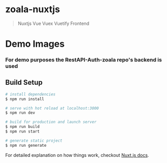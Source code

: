 # zoala-nuxtjs

> Nuxtjs Vue Vuex Vuetify Frontend

# Demo Images 
### For demo purposes the RestAPI-Auth-zoala repo's backend is used



## Build Setup

``` bash
# install dependencies
$ npm run install

# serve with hot reload at localhost:3000
$ npm run dev

# build for production and launch server
$ npm run build
$ npm run start

# generate static project
$ npm run generate
```

For detailed explanation on how things work, checkout [Nuxt.js docs](https://nuxtjs.org).
